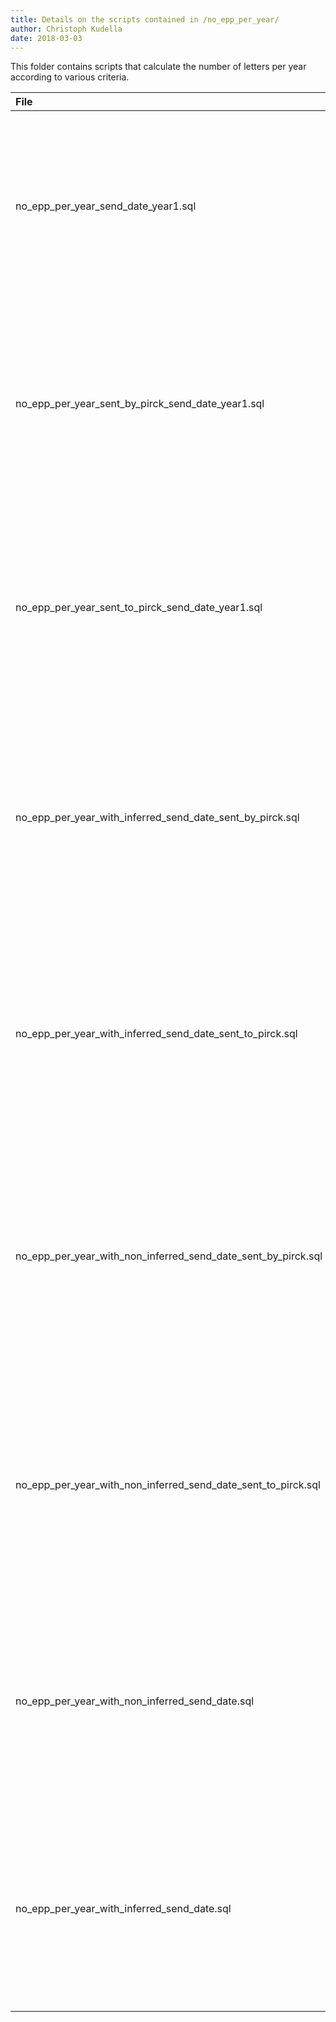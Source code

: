 ```yaml
---
title: Details on the scripts contained in /no_epp_per_year/
author: Christoph Kudella
date: 2018-03-03
---
```

This folder contains scripts that calculate the number of letters per year according to various criteria.

| File     | Description    |
| :------------- | :------------- |
| no_epp_per_year_send_date_year1.sql       | This script calculates the number of letters per year in the letters table, excluding manually executed splits. Note that this script relies on the earliest year of sending (i.e. the 'send_date_year1' column).    |
| no_epp_per_year_sent_by_pirck_send_date_year1.sql       | This script calculates the number of letters sent by Pirckheimer per year in the letters table, excluding manually executed splits. Note that this script relies on the earliest year of sending (i.e. the 'send_date_year1' column).       |
| no_epp_per_year_sent_to_pirck_send_date_year1.sql      | This script calculates the number of letters sent to Pirckheimer per year in the letters table, excluding manually executed splits. Note that this script relies on the earliest year of sending (i.e. the 'send_date_year1' column).    |
| no_epp_per_year_with_inferred_send_date_sent_by_pirck.sql       | This script calculates the number of letters with an inferred send date sent by Pirckheimer per year in the letters table, excluding manually executed splits. Note that this script relies on the earliest year of sending (i.e. the 'send_date_year1' column).     |
| no_epp_per_year_with_inferred_send_date_sent_to_pirck.sql      | This script calculates the number of letters with an inferred send date sent to Pirckheimer per year in the letters table, excluding manually executed splits. Note that this script relies on the earliest year of sending (i.e. the 'send_date_year1' column).      |
| no_epp_per_year_with_non_inferred_send_date_sent_by_pirck.sql      | This script calculates the number of letters with an non-inferred send date sent by Pirckheimer per year in the letters table, excluding manually executed splits. Note that this script relies on the earliest year of sending (i.e. the 'send_date_year1' column).      |
| no_epp_per_year_with_non_inferred_send_date_sent_to_pirck.sql      | This script calculates the number of letters with an non-inferred send date sent to Pirckheimer per year in the letters table, excluding manually executed splits. Note that this script relies on the earliest year of sending (i.e. the 'send_date_year1' column).       |
| no_epp_per_year_with_non_inferred_send_date.sql      | This script calculates the number of letters with an non-inferred send date in the letters table, excluding manually executed splits. Note that this script relies on the earliest year of sending (i.e. the 'send_date_year1' column).
      |
| no_epp_per_year_with_inferred_send_date.sql      | This script calculates the number of letters with an inferred send date per year in the letters table, excluding manually executed splits. Note that this script relies on the earliest year of sending (i.e. the 'send_date_year1' column).     |
